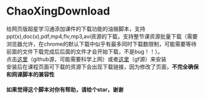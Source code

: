 # ChaoXingDownload
给网页版超星学习通添加课件的下载功能的油猴脚本，支持ppt(x),doc(x),pdf,mp4,flv,mp3,avi资源的下载，支持整节课资源批量下载（需要浏览器允许，在chrome的默认下载中似乎有最多同时下载数限制，可能需要等待前面的文件下载完成后后面的文件才会开始下载，不是bug！！）。      
点击[这里](https://github.com/ColdThunder11/ChaoXingDownload/raw/master/cxdownload.user.js)（github源，可能需要科学上网）或者[这里](https://greasyfork.org/scripts/397190-%E5%AD%A6%E4%B9%A0%E9%80%9A%E8%AF%BE%E7%A8%8B%E8%B5%84%E6%BA%90%E7%9B%B4%E9%93%BE%E4%B8%8B%E8%BD%BD/code/%E5%AD%A6%E4%B9%A0%E9%80%9A%E8%AF%BE%E7%A8%8B%E8%B5%84%E6%BA%90%E7%9B%B4%E9%93%BE%E4%B8%8B%E8%BD%BD.user.js)（gf源）来安装   
安装后在课程页面可下载的资源下会出现下载链接，因为修改了页面，**不完全确保和网课脚本的兼容性**   
#### 如果觉得这个脚本对你有帮助，请给个star，谢谢

